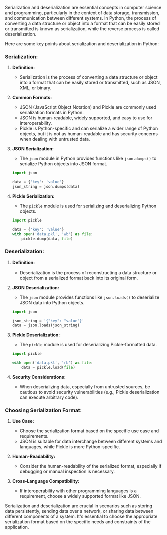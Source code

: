 Serialization and deserialization are essential concepts in computer science and programming, particularly in the context of data storage, transmission, and communication between different systems. In Python, the process of converting a data structure or object into a format that can be easily stored or transmitted is known as serialization, while the reverse process is called deserialization.

Here are some key points about serialization and deserialization in Python:

### Serialization:

1. **Definition:**
   - Serialization is the process of converting a data structure or object into a format that can be easily stored or transmitted, such as JSON, XML, or binary.

2. **Common Formats:**
   - JSON (JavaScript Object Notation) and Pickle are commonly used serialization formats in Python.
   - JSON is human-readable, widely supported, and easy to use for interoperability.
   - Pickle is Python-specific and can serialize a wider range of Python objects, but it is not as human-readable and has security concerns when dealing with untrusted data.

3. **JSON Serialization:**
   - The `json` module in Python provides functions like `json.dumps()` to serialize Python objects into JSON format.
   ```python
   import json

   data = {'key': 'value'}
   json_string = json.dumps(data)
   ```

4. **Pickle Serialization:**
   - The `pickle` module is used for serializing and deserializing Python objects.
   ```python
   import pickle

   data = {'key': 'value'}
   with open('data.pkl', 'wb') as file:
       pickle.dump(data, file)
   ```

### Deserialization:

1. **Definition:**
   - Deserialization is the process of reconstructing a data structure or object from a serialized format back into its original form.

2. **JSON Deserialization:**
   - The `json` module provides functions like `json.loads()` to deserialize JSON data into Python objects.
   ```python
   import json

   json_string = '{"key": "value"}'
   data = json.loads(json_string)
   ```

3. **Pickle Deserialization:**
   - The `pickle` module is used for deserializing Pickle-formatted data.
   ```python
   import pickle

   with open('data.pkl', 'rb') as file:
       data = pickle.load(file)
   ```

4. **Security Considerations:**
   - When deserializing data, especially from untrusted sources, be cautious to avoid security vulnerabilities (e.g., Pickle deserialization can execute arbitrary code).

### Choosing Serialization Format:

1. **Use Case:**
   - Choose the serialization format based on the specific use case and requirements.
   - JSON is suitable for data interchange between different systems and languages, while Pickle is more Python-specific.

2. **Human-Readability:**
   - Consider the human-readability of the serialized format, especially if debugging or manual inspection is necessary.

3. **Cross-Language Compatibility:**
   - If interoperability with other programming languages is a requirement, choose a widely supported format like JSON.

Serialization and deserialization are crucial in scenarios such as storing data persistently, sending data over a network, or sharing data between different components of a system. It's essential to choose the appropriate serialization format based on the specific needs and constraints of the application.
